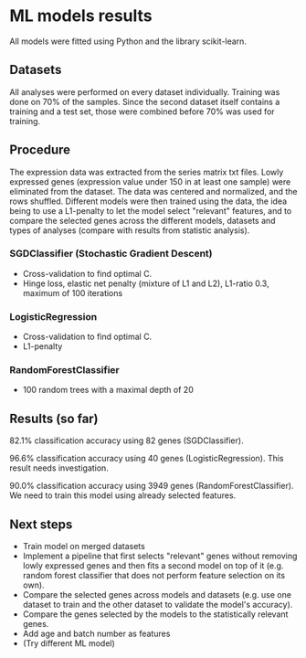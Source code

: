# ML models results

All models were fitted using Python and the library scikit-learn.

## Datasets
All analyses were performed on every dataset individually. Training was done on 70% of the samples. Since the second dataset itself contains a training and a test set, those were combined before 70% was used for training.

## Procedure
The expression data was extracted from the series matrix txt files.
Lowly expressed genes (expression value under 150 in at least one sample) were eliminated from the dataset.
The data was centered and normalized, and the rows shuffled.
Different models were then trained using the data, the idea being to use a L1-penalty to let the model select "relevant" features, and to compare the selected genes across the different models, datasets and types of analyses (compare with results from statistic analysis).

### SGDClassifier (Stochastic Gradient Descent)
- Cross-validation to find optimal C.
- Hinge loss, elastic net penalty (mixture of L1 and L2), L1-ratio 0.3, maximum of 100 iterations

### LogisticRegression
- Cross-validation to find optimal C.
- L1-penalty

### RandomForestClassifier
- 100 random trees with a maximal depth of 20

## Results (so far)
82.1% classification accuracy using 82 genes (SGDClassifier).

96.6% classification accuracy using 40 genes (LogisticRegression). This result needs investigation.

90.0% classification accuracy using 3949 genes (RandomForestClassifier). We need to train this model using already selected features.

## Next steps
- Train model on merged datasets
- Implement a pipeline that first selects "relevant" genes without removing lowly expressed genes and then fits a second model on top of it (e.g. random forest classifier that does not perform feature selection on its own).
- Compare the selected genes across models and datasets (e.g. use one dataset to train and the other dataset to validate the model's accuracy).
- Compare the genes selected by the models to the statistically relevant genes.
- Add age and batch number as features
- (Try different ML model)

